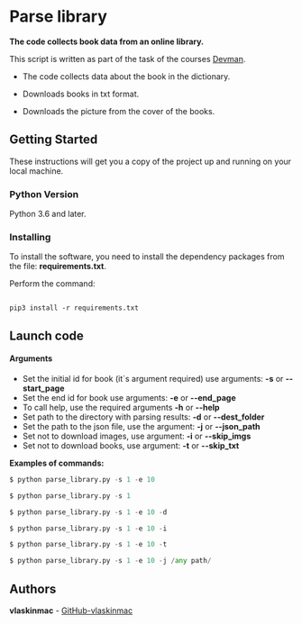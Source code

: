 # Parse library

**The code collects book data from an online library.**


This script is written as part of the task of the courses [Devman](https://dvmn.org).

- The code collects data about the book in the dictionary.

- Downloads books in txt format.

- Downloads the picture from the cover of the books.


## Getting Started

These instructions will get you a copy of the project up and running on your local machine.

### Python Version

Python 3.6 and later.

### Installing

To install the software, you need to install the dependency packages from the file: **requirements.txt**.

Perform the command:

```

pip3 install -r requirements.txt

```


## Launch code

#### Arguments
- Set the initial id for book (it`s argument required) use arguments: **-s** or **--start_page**
- Set the end id for book use arguments: **-e** or **--end_page**
- To call help, use the required arguments **-h** or **--help**
- Set path to the directory with parsing results: **-d** or **--dest_folder**
- Set the path to the json file, use the argument: **-j** or **--json_path**
- Set not to download images, use argument: **-i** or **--skip_imgs**
- Set not to download books, use argument: **-t** or **--skip_txt**



**Examples of commands:**


```python
$ python parse_library.py -s 1 -e 10
```

```python
$ python parse_library.py -s 1
```

```python
$ python parse_library.py -s 1 -e 10 -d
```

```python
$ python parse_library.py -s 1 -e 10 -i
```

```python
$ python parse_library.py -s 1 -e 10 -t
```
```python
$ python parse_library.py -s 1 -e 10 -j /any path/
```



## Authors

**vlaskinmac**  - [GitHub-vlaskinmac](https://github.com/vlaskinmac/)
